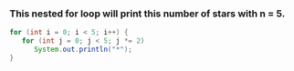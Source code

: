 ### This nested for loop will print this number of stars with n = 5.

```java
for (int i = 0; i < 5; i++) {
   for (int j = 0; j < 5; j *= 2)
      System.out.println("*");
}
```
